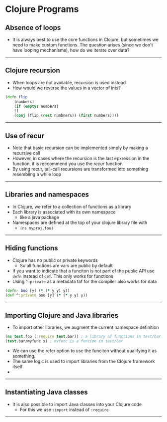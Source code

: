 # Clojure Programs
## Absence of loops
- It is always best to use the core functions in Clojure, but sometimes we need to make custom functions. The question arises (since we don't have looping mechanisms), how do we iterate over data? 
---
## Clojure recursion
- When loops are not available, recursion is used instead
- How would we reverse the values in a vector of ints? 
```clojure
(defn flip
	[numbers]
	(if (empty? numbers)
	[]
	(conj (flip (rest numbners)) (first numbers))))
```
---
## Use of recur
- Note that basic recursion can be implemented simply by making a recursive call
- However, in cases where the recursion is the last epxression in the function, it is reccommend you use the *recur* function
- By using recur, tail-call recursions are transformed into something resembling a while loop
---
## Libraries and namespaces
- In Clojure, we refer to a collection of functions as a library 
- Each library is associated with its own namespace
	- like a java package
- Namespaces are defined at the top of your clojure library file with
	- `(ns myproj.foo)`
---
## Hiding functions
- Clojure has no public or private keywords
	- So all functions are vars are public by default
- If you want to indicate that a funciton is not part of the public API use `defn` instead of `def`. This only works for functions
- Using `^:private` as a metadata taf for the compiler also works for data
```clojure 
(defn- boo [y] (* (* y y) y)) 
(def ^:private boo [y] (* (* y y) y))
```
---
## Importing Clojure and Java libraries
- To import other libraries, we augment the current namespace definition 
```clojure
(ns test.foo (:require test.bar)) ; a library of functions in test/bar 
(test.bar/myfunc x) ; myfunc is a funcion in test/bar
```
- We can use the refer option to use the funciton without qualifying it as something.
- The same logic is used to import libraries from the Clojure framework itself
- 
---
## Instantiating Java classes 
- It is also possible to import Java classes into your Clojure code
	- For this we use `:import` instead of `:require`
---